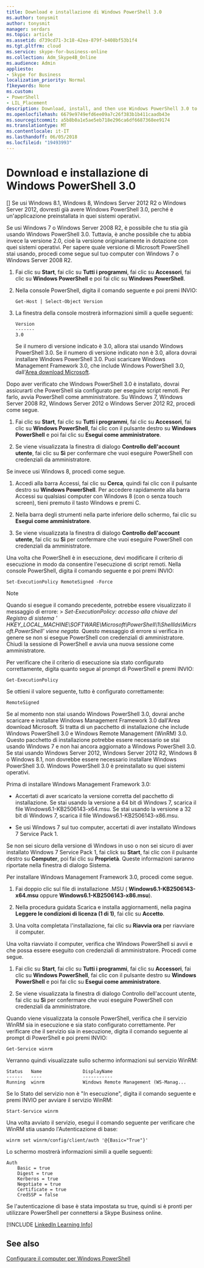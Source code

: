 ```yaml
---
title: Download e installazione di Windows PowerShell 3.0
ms.author: tonysmit
author: tonysmit
manager: serdars
ms.topic: article
ms.assetid: d739cd71-3c18-42ea-879f-b408bf53b1f4
ms.tgt.pltfrm: cloud
ms.service: skype-for-business-online
ms.collection: Adm_Skype4B_Online
ms.audience: Admin
appliesto:
- Skype for Business
localization_priority: Normal
f1keywords: None
ms.custom:
- PowerShell
- LIL_Placement
description: Download, install, and then use Windows PowerShell 3.0 to create a remote PowerShell session that connects to Skype for Business Online.
ms.openlocfilehash: 6679e9749efd6ee09a7c26f383b1b411caadb43e
ms.sourcegitcommit: a5b8b0a1e5ae5eb718e296ca6df6687368ee9174
ms.translationtype: MT
ms.contentlocale: it-IT
ms.lasthandoff: 06/05/2018
ms.locfileid: "19493993"
---
```

# <a name="download-and-install-windows-powershell-30"></a>Download e installazione di Windows PowerShell 3.0

[] Se usi Windows 8.1, Windows 8, Windows Server 2012 R2 o Windows Server 2012, dovresti già avere Windows PowerShell 3.0, perché è un'applicazione preinstallata in quei sistemi operativi. 
  
Se usi Windows 7 o Windows Server 2008 R2, è possibile che tu stia già usando Windows PowerShell 3.0. Tuttavia, è anche possibile che tu abbia invece la versione 2.0, cioè la versione originariamente in dotazione con quei sistemi operativi. Per sapere quale versione di Microsoft PowerShell stai usando, procedi come segue sul tuo computer con Windows 7 o Windows Server 2008 R2.
  
1. Fai clic su **Start**, fai clic su **Tutti i programmi**, fai clic su **Accessori**, fai clic su **Windows PowerShell** e poi fai clic su **Windows PowerShell**.
    
2. Nella console PowerShell, digita il comando seguente e poi premi INVIO:
    
    ```
   Get-Host | Select-Object Version
   ```

3. La finestra della console mostrerà informazioni simili a quelle seguenti:
    
    ```
    Version
    -------
    3.0
    ```

    Se il numero di versione indicato è 3.0, allora stai usando Windows PowerShell 3.0. Se il numero di versione indicato non è 3.0, allora dovrai installare Windows PowerShell 3.0. Puoi scaricare Windows Management Framework 3.0, che include Windows PowerShell 3.0, dall'[Area download Microsoft](https://www.microsoft.com/en-us/download/details.aspx?id=34595).
  
Dopo aver verificato che Windows PowerShell 3.0 è installato, dovrai assicurarti che PowerShell sia configurato per eseguire script remoti. Per farlo, avvia PowerShell come amministratore. Su Windows 7, Windows Server 2008 R2, Windows Server 2012 o Windows Server 2012 R2, procedi come segue.
  
1. Fai clic su **Start**, fai clic su **Tutti i programmi**, fai clic su **Accessori**, fai clic su **Windows PowerShell**, fai clic con il pulsante destro su **Windows PowerShell** e poi fai clic su **Esegui come amministratore**.
    
2. Se viene visualizzata la finestra di dialogo **Controllo dell'account utente**, fai clic su **Sì** per confermare che vuoi eseguire PowerShell con credenziali da amministratore.
    
Se invece usi Windows 8, procedi come segue.
  
1. Accedi alla barra Accessi, fai clic su **Cerca**, quindi fai clic con il pulsante destro su **Windows PowerShell**. Per accedere rapidamente alla barra Accessi su qualsiasi computer con Windows 8 (con o senza touch screen), tieni premuto il tasto Windows e premi C.
    
2. Nella barra degli strumenti nella parte inferiore dello schermo, fai clic su **Esegui come amministratore**.
    
3. Se viene visualizzata la finestra di dialogo **Controllo dell'account utente**, fai clic su **Sì** per confermare che vuoi eseguire PowerShell con credenziali da amministratore.
    
Una volta che PowerShell è in esecuzione, devi modificare il criterio di esecuzione in modo da consentire l'esecuzione di script remoti. Nella console PowerShell, digita il comando seguente e poi premi INVIO:
```
Set-ExecutionPolicy RemoteSigned -Force
```
   
 
> [!NOTE]
> Quando si esegue il comando precedente, potrebbe essere visualizzato il messaggio di errore: > *Set-ExecutionPolicy: accesso alla chiave del Registro di sistema ' HKEY_LOCAL_MACHINE\\SOFTWARE\\Microsoft\\PowerShell\\1\\ShellIds\\Micrsoft.PowerShell' viene negata.* Questo messaggio di errore si verifica in genere se non si esegue PowerShell con credenziali di amministratore. Chiudi la sessione di PowerShell e avvia una nuova sessione come amministratore.
 
Per verificare che il criterio di esecuzione sia stato configurato correttamente, digita quanto segue al prompt di PowerShell e premi INVIO:
  
```
Get-ExecutionPolicy
```

Se ottieni il valore seguente, tutto è configurato correttamente:
  
```
RemoteSigned
```

Se al momento non stai usando Windows PowerShell 3.0, dovrai anche scaricare e installare Windows Management Framework 3.0 dall'Area download Microsoft. Si tratta di un pacchetto di installazione che include Windows PowerShell 3.0 e Windows Remote Management (WinRM) 3.0. Questo pacchetto di installazione potrebbe essere necessario se stai usando Windows 7 e non hai ancora aggiornato a Windows PowerShell 3.0. Se stai usando Windows Server 2012, Windows Server 2012 R2, Windows 8 o Windows 8.1, non dovrebbe essere necessario installare Windows PowerShell 3.0. Windows PowerShell 3.0 è preinstallato su quei sistemi operativi.
  
Prima di installare Windows Management Framework 3.0:
  
- Accertati di aver scaricato la versione corretta del pacchetto di installazione. Se stai usando la versione a 64 bit di Windows 7, scarica il file Windows6.1-KB2506143-x64.msu. Se stai usando la versione a 32 bit di Windows 7, scarica il file Windows6.1-KB2506143-x86.msu.
    
- Se usi Windows 7 sul tuo computer, accertati di aver installato Windows 7 Service Pack 1.
    
Se non sei sicuro della versione di Windows in uso o non sei sicuro di aver installato Windows 7 Service Pack 1, fai click su **Start**, fai clic con il pulsante destro su **Computer**, poi fai clic su **Proprietà**. Queste informazioni saranno riportate nella finestra di dialogo Sistema.
  
Per installare Windows Management Framework 3.0, procedi come segue.
  
1. Fai doppio clic sul file di installazione .MSU ( **Windows6.1-KB2506143-x64.msu** oppure **Windows6.1-KB2506143-x86.msu**).
    
2. Nella procedura guidata Scarica e installa aggiornamenti, nella pagina **Leggere le condizioni di licenza (1 di 1)**, fai clic su **Accetto**.
    
3. Una volta completata l'installazione, fai clic su **Riavvia ora** per riavviare il computer.
    
Una volta riavviato il computer, verifica che Windows PowerShell si avvii e che possa essere eseguito con credenziali di amministratore. Procedi come segue.
  
1. Fai clic su **Start**, fai clic su **Tutti i programmi**, fai clic su **Accessori**, fai clic su **Windows PowerShell**, fai clic con il pulsante destro su **Windows PowerShell** e poi fai clic su **Esegui come amministratore**.
    
2. Se viene visualizzata la finestra di dialogo Controllo dell'account utente, fai clic su **Sì** per confermare che vuoi eseguire PowerShell con credenziali da amministratore.
    
Quando viene visualizzata la console PowerShell, verifica che il servizio WinRM sia in esecuzione e sia stato configurato correttamente. Per verificare che il servizio sia in esecuzione, digita il comando seguente al prompt di PowerShell e poi premi INVIO:
  
```
Get-Service winrm
```

Verranno quindi visualizzate sullo schermo informazioni sul servizio WinRM:
  
```
Status   Name               DisplayName
------   ----               -----------
Running  winrm              Windows Remote Management (WS-Manag...
```

Se lo Stato del servizio non è "In esecuzione", digita il comando seguente e premi INVIO per avviare il servizio WinRM:
  
```
Start-Service winrm
```

Una volta avviato il servizio, esegui il comando seguente per verificare che WinRM stia usando l'Autenticazione di base:
  
```
winrm set winrm/config/client/auth '@{Basic="True"}'
```

Lo schermo mostrerà informazioni simili a quelle seguenti:
  
```
Auth
    Basic = true
    Digest = true
    Kerberos = true
    Negotiate = true
    Certificate = true
    CredSSP = false
```

Se l'autenticazione di base è stata impostata su true, quindi si è pronti per utilizzare PowerShell per connettersi a Skype Business online.
  
[!INCLUDE [LinkedIn Learning Info](../../common/office/linkedin-learning-info.md)]
   
## <a name="related-topics"></a>See also
[Configurare il computer per Windows PowerShell](set-up-your-computer-for-windows-powershell.md) 

  
 